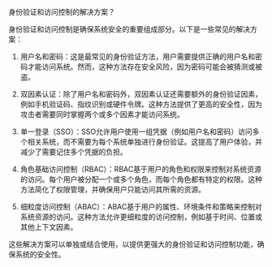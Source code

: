 身份验证和访问控制的解决方案？

身份验证和访问控制是确保系统安全的重要组成部分。以下是一些常见的解决方案：

1. 用户名和密码：这是最常见的身份验证方法，用户需要提供正确的用户名和密码才能访问系统。然而，这种方法存在安全风险，因为密码可能会被猜测或被盗。

2. 双因素认证：除了用户名和密码外，双因素认证还需要额外的身份验证因素，例如手机验证码、指纹识别或硬件令牌。这种方法提供了更高的安全性，因为攻击者需要同时掌握两个或多个因素才能访问系统。

3. 单一登录（SSO）：SSO允许用户使用一组凭据（例如用户名和密码）访问多个相关系统，而不需要为每个系统单独进行身份验证。这提高了用户体验，并减少了需要记住多个凭据的负担。

4. 角色基础访问控制（RBAC）：RBAC基于用户的角色和权限来控制对系统资源的访问。每个用户被分配一个或多个角色，而每个角色都有特定的权限。这种方法简化了权限管理，并确保用户只能访问其所需的资源。

5. 细粒度访问控制（ABAC）：ABAC基于用户的属性、环境条件和策略来控制对系统资源的访问。这种方法允许更细粒度的访问控制，例如基于时间、位置或其他上下文因素。

这些解决方案可以单独或结合使用，以提供更强大的身份验证和访问控制功能，确保系统的安全性。